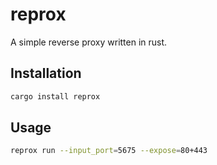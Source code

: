 # reprox
A simple reverse proxy written in rust.

## Installation
```sh
cargo install reprox
```

## Usage
```sh
reprox run --input_port=5675 --expose=80+443
```
